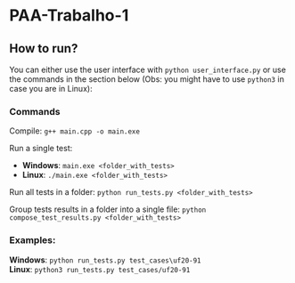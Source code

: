 # PAA-Trabalho-1

## How to run?

You can either use the user interface with `python user_interface.py` or use the commands in the section below
(Obs: you might have to use `python3` in case you are in Linux):

### Commands
Compile: `g++ main.cpp -o main.exe`

Run a single test:
- **Windows**: `main.exe <folder_with_tests>`
- **Linux**: `./main.exe <folder_with_tests>`

Run all tests in a folder: `python run_tests.py <folder_with_tests>`

Group tests results in a folder into a single file: `python compose_test_results.py <folder_with_tests>`

### Examples:
**Windows**: `python run_tests.py test_cases\uf20-91` <br>
**Linux**: `python3 run_tests.py test_cases/uf20-91`